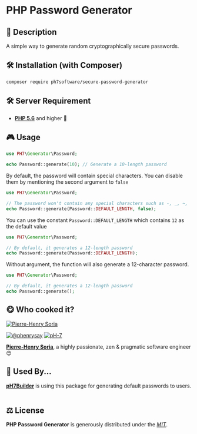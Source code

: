 # PHP Password Generator

## 📄 Description

A simple way to generate random cryptographically secure passwords.


## 🛠 Installation (with Composer)

```bash
composer require ph7software/secure-password-generator
```

## 🛠 Server Requirement

* **[PHP 5.6](https://php.net/releases/5_6_0.php)** and higher 🎉


## 🎮 Usage

```php
use PH7\Generator\Password;

echo Password::generate(10); // Generate a 10-length password
````


By default, the password will contain special characters. You can disable them by mentioning the second argument to `false`

```php
use PH7\Generator\Password;

// The password won't contain any special characters such as -, _, ~, |, %, ^, !, $, #, @, and ?
echo Password::generate(Password::DEFAULT_LENGTH, false);
````


You can use the constant `Password::DEFAULT_LENGTH` which contains `12` as the default value

```php
use PH7\Generator\Password;

// By default, it generates a 12-length password
echo Password::generate(Password::DEFAULT_LENGTH);
````

Without argument, the function will also generate a 12-character password.

```php
use PH7\Generator\Password;

// By default, it generates a 12-length password
echo Password::generate();
````

## 😋 Who cooked it?

[![Pierre-Henry Soria](https://s.gravatar.com/avatar/a210fe61253c43c869d71eaed0e90149?s=200)](https://ph7.me "Pierre-Henry Soria personal website")


[![@phenrysay][twitter-image]](https://twitter.com/phenrysay) [![pH-7][github-image]](https://github.com/pH-7)

**[Pierre-Henry Soria](https://ph7.me)**, a highly passionate, zen &amp; pragmatic software engineer 😊


## 🤗 Used By...

**[pH7Builder][ph7cms-url]** is using this package for generating default passwords to users.
​

## ⚖️ License

**PHP Password Generator** is generously distributed under the *[MIT](https://opensource.org/licenses/MIT)*.


<!-- GitHub's Markdown reference links -->
[twitter-image]: https://img.shields.io/badge/Twitter-1DA1F2?style=for-the-badge&logo=twitter&logoColor=white
[github-image]: https://img.shields.io/badge/GitHub-100000?style=for-the-badge&logo=github&logoColor=white
[ph7cms-url]: http://github.com/pH7Software/pH7-Social-Dating-CMS/
